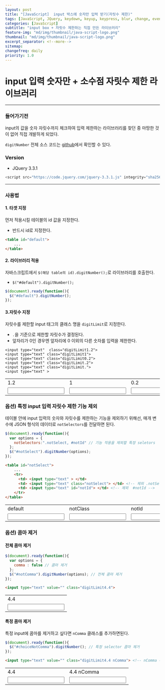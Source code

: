 ```yaml
---
layout: post
title: "[JavaScript]  input 박스에 숫자만 입력 받기(자릿수 제한)"
tags: [JavaScript, JQuery, keydown, keyup, keypress, blur, change, event]
categories: [JavaScript]
subtitle: "input box + 자릿수 제한하는 직접 만든 라이브러리"
feature-img: "md/img/thumbnail/java-script-logo.png"
thumbnail: "md/img/thumbnail/java-script-logo.png"
excerpt_separator: <!--more-->
sitemap:
changefreq: daily
priority: 1.0
---
```


<!--more-->

# input 입력 숫자만 + 소수점 자릿수 제한 라이브러리

---

### 들어가기전

input의 값을 숫자 자릿수까지 체크하여 입력 제한하는 라이브러리를 찾던 중 마땅한 것이 없어 직접 개발하게 되었다.

`digitNumber` 전체 소스 코드는 [github](https://github.com/gmun/digit-number-javascript-key-event/blob/master/digitNumber.js)에서 확인할 수 있다.

### Version

- JQuery 3.3.1

``` javascript
<script src="https://code.jquery.com/jquery-3.3.1.js" integrity="sha256-2Kok7MbOyxpgUVvAk/HJ2jigOSYS2auK4Pfzbm7uH60=" crossorigin="anonymous"></script>
```

---

### 사용법

#### 1. 타겟 지정

먼저 적용시킬 테이블의 id 값을 지정한다.

- 반드시 id로 지정한다.

``` html
<table id="default">
    ...
</table>
```

#### 2. 라이브러리 적용

자바스크립트에서 `$(해당 table의 id).digitNumber();`로 라이브러리를 호출한다.

- `$("#default").digitNumber();`

``` javascript
$(document).ready(function(){
  $("#default").digitNumber();
});
```

#### 3.자릿수 지정

자릿수를 제한할 input 태그의 클래스 명을 `digitLimit`로 지정한다.

- `.`을 기준으로 제한할 자릿수가 결정된다.
- 앞자리가 0인 경우엔 앞자리에 0 이외의 다른 숫자를 입력을 제한한다.

```
<input type="text"  class="digitLimit1.2">
<input type="text" class="digitLimit1">
<input type="text" class="digitLimit0.2">
<input type="text" class="digitLimit.2">
<input type="text" class="digitLimit.">
<input type="text" >
```

<div>
<table id="default">
	<tr>
		<td> <label>1.2</label> </td>
		<td> <label>1</label> </td>
		<td> <label>0.2</label> </td>
		<td> <label>.2</label> </td>
    <td> <label>.</label> </td>
		<td> <label>none</label> </td>
	</tr>
	<tr>
		<td> <input type="text" class="digitLimit1.2"> </td>
		<td> <input type="text" class="digitLimit1"> </td>
		<td> <input type="text" class="digitLimit0.2"> </td>
		<td> <input type="text" class="digitLimit.2"> </td>
    <td> <input type="text" class="digitLimit."> </td>
		<td> <input type="text" > </td>
	</tr>
</table>
</div>

### 옵션) 특정 input 입력 자릿수 제한 기능 제외

테이블 안에 input 입력의 숫자와 자릿수를 제한하는 기능을 제외하기 위해선, 매개 변수에 JSON 형식의 데이터로 `notSelectors`를 전달하면 된다.

``` javascript
$(document).ready(function(){
  var options = {
    notSelectors:".notSelect, #notId" // 기능 적용을 제외할 특정 seletors
  };
  $("#notSelect").digitNumber(options);
});
```

``` html
<table id="notSelect">
    ...
    <tr>
      <td> <input type="text" > </td>
      <td> <input type="text" class="notSelect"> </td> <!-- 제외 .notSelect -->
      <td> <input type="text" id="notId"> </td> <!-- 제외  #notId -->
    </tr>
</table>
```

<div>
<table id="notSelect">
	<tr>
		<td> <label>default</label> </td>
		<td> <label>notClass</label> </td>
		<td> <label>notId</label> </td>
	</tr>
	<tr>
		<td> <input type="text" > </td>
		<td> <input type="text" class="notSelect"> </td>
		<td> <input type="text" id="notId"> </td>
	</tr>
</table>
</div>

### 옵션) 콤마 제거

#### 전체 콤마 제거

``` javascript
$(document).ready(function(){
  var options = {
    comma : false // 콤마 제거
  };
  $("#notComma").digitNumber(options); // 전체 콤마 제거
});
```

``` html
<input type="text" value="" class="digitLimit4.4">
```

<div>
<table id="notComma">
  <tr>
    <td> <label>4.4</label> </td>
  </tr>
	<tr>
		<td> <input type="text" value="" class="digitLimit4.4"> </td>
	</tr>
</table>
</div>

#### 특정 콤마 제거

특정 input에 콤마를 제거하고 싶다면 `nComma` 클래스를 추가하면된다.

``` javascript
$(document).ready(function(){
  $("#choiceNotComma").digitNumber(); // 특정 selector 콤마 제거
});
```

``` html
<input type="text" value="" class="digitLimit4.4 nComma"> <!-- nComma 추가 -->
```

<div>
<table id="choiceNotComma">
	<tr>
		<td> <label>4.4</label> </td>
		<td> <label>4.4 nComma</label> </td>
	</tr>
	<tr>
		<td> <input type="text" value="" class="digitLimit4.4"> </td>
		<td> <input type="text" value="" class="digitLimit4.4 nComma"> </td>
	</tr>
</table>
</div>

<script src="https://code.jquery.com/jquery-3.3.1.js" integrity="sha256-2Kok7MbOyxpgUVvAk/HJ2jigOSYS2auK4Pfzbm7uH60=" crossorigin="anonymous"></script>
<script type="text/javascript">
  	$(document).ready(function(){
  		$("#default").digitNumber();

  		var data = {
  					notSelectors:".notSelect, #notId"
  				};
  		$("#notSelect").digitNumber(data);

  		var data1 = {
  				comma : false
  		};
  		$("#notComma").digitNumber(data1);
  		$("#choiceNotComma").digitNumber();
  	});
</script>

<script type="text/javascript">
(function($, undefined) {
	"use strict"; // 엄격모드
	var defaults = {
			author: "Moon"
		   ,since: "2018-12-21"
		   ,project: "digitNumber"
	};

	var nk = $.digitNumber = {version: "1.0"}
	$.fn.digitNumber = function(){
		var callFn	= ""
		   ,options = {};

		for(var i in arguments){
			switch (typeof arguments[i]){
				case "string":
					callFn = arguments[i];
				break;
				case "object":
					options = arguments[i];
				break;
			}
		}

		this.each(function(i, _element) {
			var element = $(_element);
			var nKinds = new DigitNumber(element, callFn, options);
			element.data("digitNumber", nKinds);
			nKinds.render();
		});
	}

	function DigitNumber(element, callFn, options){
		var t = this;

		//export
		t.render 		= render;
		t.core			= core;
		t.initSelectors	= initSelectors(element, options);
		t.options		= options;

		function render(){
			EventManager.call(t, element);
		}

	}

	function EventManager(element){
		var t = this;

		//import
		t.core.call(t);
		t.event.call(t);

		//constract
		(function(){
			var selectors = t.initSelectors;
				setImeMode(selectors);

			t.addEvent(selectors);
		})();


		//ime-mode:disabled
		function setImeMode(selectors){
			$(selectors).css("-webkit-ime-mode", "disabled")
					    .css("-moz-ime-mode", "disabled")
					    .css("-moz-ime-mode", "disabled")
					    .css("-ms-ime-mode", "disabled")
					    .css("ime-mode", "disabled");
		}
	}

	function core(){
		var t = this;

		//import
		t.format = foramt;
		t.event  = event;
		t.digit	 = digit;
		t.regexp = regexp;
	}

	function event(){
		var t = this;

		//import
		t.core.call(t);
		t.regexp.call(t);
		t.format.call(t);
		t.digit.call(t);

		//export
		t.addEvent   = addEvent;
		t.disConnect = disConnect;

		function addEvent(selectors){
			fetchEventSource(selectors);
		}

		function disConnect(event){
			event.preventDefault();				// 현재 이벤트의 기본 동작을 중단한다.
			event.stopPropagation();			// 현재 이벤트가 상위로 전파되지 않도록 중단한다.
			event.stopImmediatePropagation();	// 현재 이벤트가 상위뿐 아니라 현재 레벨에 걸린 다른 이벤트도 동작하지 않도록 중단한다.
		}

		function fetchEventSource(selectors) {
			for(var i in selectors){
				var _selector = selectors[i];

				$(_selector).bind("change blur", function(){
					t.overLimitNumSlice(this);
					$(this).val(t.decimalComma(this, $(this).data("commaYN")));
				}).bind("keydown", function(event){
					event = event || window.event;	// chorme, ie 이벤트 구별

					//value
					var _key = event.key
					   ,_value = $(this).val();

					//위치
					var _point 	  = t.cursorPosition(this)
					   ,_dotPoint = _value.indexOf(".");

					//포함여부
					var _dotIncludeFlag = _dotPoint > -1 ? true : false;

					//자릿수 obj
					var _realLimitDigitObj = t.realLimitDigitObj(this) // 현재
					   ,_realPreDigit  = _realLimitDigitObj[0]
					   ,_realPostDigit = _realLimitDigitObj[1]
					   ,_stdLimitDigitObj  = t.stdLimitDigitObj(this)  // 기준 자릿수 obj
					   ,_stdPreDigit   = _stdLimitDigitObj[0]
					   ,_stdPostDigit  = _stdLimitDigitObj[1];

					var eventActionFlag = (_stdPreDigit === -1 && _stdPostDigit === -1) ? false : true;

					if(	   _key == "Tab"
						|| _key == "ArrowRight"
						|| _key == "ArrowLeft"
						|| _key == "Backspace"
						|| _key == "Delete"
						|| _key == "Home"
						|| _key == "End"
						){
						return;
					}else{
						if(eventActionFlag){
							if(!t.getRegexp("dotAndOnlyNumber").test(_key)){
								t.disConnect(event);
								return false;
							}

							if(_dotIncludeFlag){ //dot include
								if(_key == "."){
									t.disConnect(event);
									return false;
								}
							}else{
								if(_key == "."){
									return;
								}
							}

							if(_point > _dotPoint
								&& _dotPoint > -1){
								//dot post
								if(_stdPostDigit !== -1){
									if(_realPostDigit == _stdPostDigit
										&& !(_stdPreDigit == 0 && _key == 0)){
										t.disConnect(event);
										return false;
									}
								}
							}else{
								//dot pre
								if(_stdPreDigit !== -1){
									if(_realPreDigit == _stdPreDigit){
										if(!(_stdPreDigit == 0 && _key == 0)){
											t.disConnect(event);
											return false;
										}
									}else{
										if( _realPreDigit >_stdPreDigit){
											if(!(!_dotIncludeFlag && _key == ".")){
												t.disConnect(event);
												return false;
											}
										}
									}
								}
							}
						}
					}
					return;
				});
			}
		}


	}

	function regexp(_type){
		var t = this;
		t.getRegexp = (function(_type){
			switch (_type) {
				case "onlyNumber":	//only number
					return /^[0-9]*$/;
				break;
				case "dotAndOnlyNumber": // number or dot
					return /^[0-9]*$|\./;
				break;
				case "stdDigitClass": // stdDigitClass
					return /digitLimit/;
				break;
			}
		});
	}


	function foramt(){
		var t = this;

		//export
		t.decimalComma = decimalComma;

		function decimalComma(_selector, _comma){

			var _value = $(_selector).val().toString().replace(/[^(0-9|\.)]/gi,"") || "";

			var _realObj = _value.split(".")
			   ,_preNum  = _realObj[0] || ""
			   ,_postNum = _realObj[1] || "";

			while(/^0/gi.test(_preNum) && _preNum.length > 1){
				_preNum = _preNum.replace(/^0/gi, "");
			}

			while(/0$/gi.test(_postNum)){
				_postNum = _postNum.replace(/0$/gi, "");
			}

			var dot = _postNum === "" ? "" : ".";

			_preNum = dot === "." && _preNum == "" ? "0" : _preNum;

			if(t.options.comma !== false && !_comma){
				_preNum = comma(_preNum);
			}

			_value = _preNum + dot + _postNum;
			return _value;
		}

		function comma(_x){
			_x = decomma(_x);
			return _x.replace(/\B(?=(\d{3})+(?!\d))/g, ",");
		}

		function decomma(_x){
			return _x.toString().replace(/[^(0-9)]/gi,"");
		}
	}

	function digit(){
		var t = this;

		//import
		t.regexp.call(t);

		//export
		t.cursorPosition 	= cursorPosition;		// 현재 자릿수 반환
		t.overLimitNumSlice = overLimitNumSlice;	// 자릿수 넘어가면 자르기
		t.realLimitDigitObj = realLimitDigitObj;	// 현재 자릿수 obj
		t.stdLimitDigitObj	= stdLimitDigitObj;		// 기준 자릿수 obj

		function cursorPosition(_selector) {
			_selector = $(_selector);
		    var start = _selector[0].selectionStart
		       ,end   = _selector[0].selectionEnd
		       ,diff  = end - start;

			/*
		    if (start >= 0 && start == end) {
		        // do cursor position actions, example:
		        //'Cursor Position: ' + start
		    } else if (start >= 0) {
		        // do ranged select actions, example:
		        //'Cursor Position: ' + start + ' to ' + end + ' (' + diff + ' selected chars)'
		    }
		    */
	  	  return start;
		}

		function overLimitNumSlice(_selector){
			var _realLimitDigitObj = t.realLimitDigitObj(_selector)
			   ,_stdLimitDigitObj  = t.stdLimitDigitObj(_selector);

			var eventActionFlag = (_stdLimitDigitObj[0] === -1 && _stdLimitDigitObj[1] === -1) ? false : true;

			if(eventActionFlag){
				var _value = $(_selector).val().toString().replace(/[^(0-9)|\.]/gi,"");
				if(_value === ""){
					return;
				}
				var _stdPreDigit  = _stdLimitDigitObj[0]
				   ,_stdPostDigit = _stdLimitDigitObj[1]
				   ,realPreDigit  = _realLimitDigitObj[0]
				   ,realPostDigit = _realLimitDigitObj[1];

				var tmpObj = _value.split(".");
				var _preNumb  = tmpObj[0] || "0"
				   ,_postNumb = tmpObj[1] || "0";

				if(_stdPreDigit !== -1){
					_preNumb = _preNumb.substring(0, _stdPreDigit) || 0;
				}

				if(_stdPostDigit !== -1){
					_postNumb = _postNumb.substring(0, _stdPostDigit) || 0;
				}

				_value = _preNumb + "." + _postNumb;

				$(_selector).val(_value);
			}
		}

		function realLimitDigitObj(_selector){
			var _limitObj = [0, 0];

			var _value = $(_selector).val().toString().replace(/[^(0-9)|\.]/gi,"");

			var _tmpObj = _value.split(".");
			if(_tmpObj.length > 0){
				var _preNumb  = _tmpObj[0] || ""
				   ,_postNumb = _tmpObj[1] || "";

				//자릿수
				_preNumb  = _preNumb.length;  // 정수
				_postNumb = _postNumb.length; // 소수점

				_limitObj = [_preNumb, _postNumb];
			}

			return _limitObj;

		}

		function stdLimitDigitObj (_selector){
			var _limitObj = [-1, -1];

			var _classList = $(_selector)[0].classList;
			var _limitDigit = "";

			var _classPattern = t.getRegexp("stdDigitClass");

			for(var i=0, objLength = _classList.length; i<objLength; i++){
				var _className = _classList[i];

				if(_classPattern.test(_className)){
					_limitDigit = _className.replace(_classPattern, "");
				}
			}

			if(_limitDigit !== ""){
				_limitObj = _limitDigit.split(".");
				var _preNumb  = _limitObj[0] || -1
				   ,_postNumb = _limitObj[1] || -1;

				_limitObj = [_preNumb, _postNumb];
			}

			return _limitObj;
		}
	}

	function initSelectors(element, options){
		var _reObj = new Array();

		if(element !== undefined){
			if(element[0].id == ""){
				console.error("ERROR :: Should must you have to ID, not a class name. \nex) $('#id').digitNumber(..);");
				return _reObj;
			}

			var inputSeletors = $("#" + element[0].id + " input");

			var notSeletors = options.notSelectors || "";
				notSeletors = notSeletors.replace(/ /gi, "");

			var _notObj = notSeletors.split(",");

			for(var i=0, tot=inputSeletors.length; i<tot; i++){
				var include = true;

				$(inputSeletors[i]).data("commaYN", $(inputSeletors[i]).hasClass("nComma"));

				for(var idx in _notObj){
					var selector = _notObj[idx].substring(0, 1);
					if(selector !== ""){
						var _nS 	 = _notObj[idx].replace(new RegExp("\\" + selector), "");
						var _nSRegex = new RegExp("\\b(" + _nS + ")\\b", "g");

						var selectorStr;
						switch (selector) {
							case "#":	// id
								selectorStr = inputSeletors[i].id;
							break;

							case ".":	// class
								selectorStr = inputSeletors[i].classList.toString();
							break;
						}

						if(_nSRegex.test(selectorStr)){
							include = false;
							break;
						}
					}
				}

				if(include){
					_reObj.push(inputSeletors[i]);
				}

			}
		}
		return _reObj;
	}

})(jQuery);

</script>
